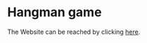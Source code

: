 # Hangman game

The Website can be reached by clicking [here](https://monsieur-monet.github.io/applied-ai).
